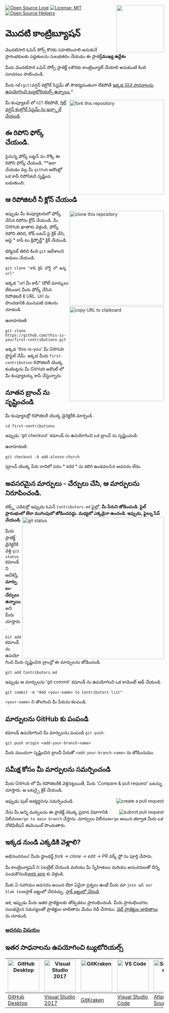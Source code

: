 [![Open Source Love](https://badges.frapsoft.com/os/v1/open-source.svg?v=103)](https://github.com/ellerbrock/open-source-badges/)
[<img align="right" width="150" src="https://firstcontributions.github.io/assets/Readme/join-slack-team.png">](https://join.slack.com/t/firstcontributors/shared_invite/zt-1hg51qkgm-Xc7HxhsiPYNN3ofX2_I8FA)
[![License: MIT](https://img.shields.io/badge/License-MIT-green.svg)](https://opensource.org/licenses/MIT)
[![Open Source Helpers](https://www.codetriage.com/roshanjossey/first-contributions/badges/users.svg)](https://www.codetriage.com/roshanjossey/first-contributions)


# మొదటి కాంట్రిబ్యూషన్ 

 మొదటిసారి ఓపెన్ సోర్స్ కొరకు సహకరించాలి అనుకునే ప్రారంభకులకు పద్దతులను సులభతరం చేయడం ఈ ప్రాజెక్ట్**ముఖ్య ఉద్దేశం**

 మీరు మొదటిసారి ఒపెన్ సోర్స్ ప్రాజెక్ట్ లకొరకు కాంట్రిబ్యూట్ చేయాలి అనుకుంటే కింది సూచనలు పాటించండి.

మీరు `గిట్(git)`వర్షన్ కట్రోల్ సిస్టమ్ తో సౌకర్యవంతంగా లేకపోతే [ఇక్కడ GUI సాధనాలను ఉపయోగించి ట్యుటోరియల్స్ ఉన్నాయి.](#ఇతర-సాధనాలను-ఉపయోగించి-ట్యుటోరియల్స్)*

<img align="right" width="300" src="https://firstcontributions.github.io/assets/Readme/fork.png" alt="fork this repository" />

మీ కంప్యూటర్ లో `GIT` లేకపోతే, [గిట్ వర్షన్ కంట్రోల్ సిస్టమ్ ను ఇన్స్టాల్ చేయండి](https://help.github.com/articles/set-up-git/).

## ఈ  రిపోని ఫోర్క్ చేయండి.

పైనున్న ఫోర్క్  బట్టన్ ను నొక్కి ఈ రిపోని ఫోర్క్ చేయండి.  **ఇలా చేయడం వల్ల మీ `github` అకౌంట్లో  ఒక కాపీ  రిపోసిటరి సృష్టింప బడుతుంది.


##  ఆ రిపోజిటరీ నీ క్లోన్ చేయండి 

<img align="right" width="300" src="https://firstcontributions.github.io/assets/Readme/clone.png" alt="clone this repository" />

ఇప్పుడు మీ కంప్యూటరులో ఫోర్క్ చేసిన రిపోను క్లోన్ చేయండి. మీ GitHub ఖాతాకు వెళ్లండి, ఫోర్క్ రెపోని తెరిచి, కోడ్ బటన్ పై క్లిక్ చేసి, ఆపై * కాపీ టు క్లిప్బోర్డ్*
 క్లిక్ చేయండి.

టెర్మినల్ తెరిచి కింది `git` ఆదేశాలని అమలు చేయండి:
```
git clone "కాపీ క్లిప్ బోర్డ్ లో ఉన్న url"
```
ఇక్కడ "url మీ కాపీ" (కోట్ మార్కులు లేకుండా) మీరు ఫోర్క్ చేసిన రిపోజిటరీ కి  URL. Url ను పొందడానికి మునుపటి దశలను చూడండి.
<img align="right" width="300" src="https://firstcontributions.github.io/assets/Readme/copy-to-clipboard.png" alt="copy URL to clipboard" />

ఉదాహరణకి:
```
git clone https://github.com/this-is-you/first-contributions.git
```
ఇక్కడ 'this-is-you' మీ GitHub ప్రొఫైల్ నేమ్. ఇక్కడ మీరు `first-contribution` రిపోజిటరీ  యొక్క కంటెంట్లను మీ GitHub అకౌంట్ లో మీ కంప్యూటర్కు కాపీ చేస్తున్నారు.

## నూతన బ్రాంచ్ ను సృష్టించండి

మీ కంప్యూటర్లో రిపోజిటరీ యొక్క డైరెక్టరీకి మార్చండి .

```
cd first-contributions
```
ఇప్పుడు 'git checkout' కమాండ్ ను  ఉపయోగించి ఒక బ్రాంచ్ ను సృష్టించండి:


ఉదాహరణకి:
```
git checkout -b add-alonzo-church
```
(బ్రాంచ్ యొక్క పేరు దానిలో పదం * add * ను కలిగి ఉండవలసిన అవసరం లేదు.

## అవసరమైన మార్పులు - చేర్పులు చేసి, ఆ మార్పులను నిరూపించండి.

టెక్స్ట్ ఎడిటర్లో ఇప్పుడు ఓపెన్ `Contributors.md` ఫైల్లో, **మీ పేరుని జోడించండి. ఫైల్ ప్రారంభంలో లేదా ముగింపులో జోడించవద్దు. మధ్యలో ఎక్కడైనా ఉంచండి. ఇప్పుడు, ఫైల్ను సేవ్ చేయండి.**
<img align="right" width="450" src="https://firstcontributions.github.io/assets/Readme/git-status.png" alt="git status" />


మీరు ప్రాజెక్ట్ డైరెక్టరీకి వెళ్లి `git status` కమాండ్ ని ఆదేశిస్తే, **మార్పులు- చేర్పులు ఉన్నాయి** అని మీరు చూస్తారు.

`Git add ` కమాండ్ ను ఉపయోగించి మీరు సృష్టించిన బ్రాంచ్లో ఈ మార్పులను జోడించండి.

```
git add Contributors.md
```

ఇప్పుడు ఆ మార్పులను 'git commit' కమాండ్ ను  ఉపయోగించి ఒక కామెంట్ అడ్ చేయండి.

```
git commit -m "Add <your-name> to Contributors list"
```
`<your-name>` ని తొలగించి  మీ పేరును కలపండి.

## మార్పులను GitHub కు పంపండి

కమాండ్ ఉపయోగించి మీ మార్పులను పంపండి `git push`:
```
git push origin <add-your-branch-name>
```
మీరు ముందుగా సృష్టించిన బ్రాంచీ పేరుతో `<add-your-branch-name>` ను జోడించుము.

## సమీక్ష కోసం మీ మార్పులను సమర్పించండి

మీరు GitHub లో మీ రిపోజిటరీకి వెళ్లినట్లయితే, మీరు 'Compare & pull request' బటన్ను చూస్తారు. ఆ బటన్పై క్లిక్ చేయండి.

<img style="float: right;" src="https://firstcontributions.github.io/assets/Readme/compare-and-pull.png" alt="create a pull request" />

ఇప్పుడు పుల్ అభ్యర్థనను సమర్పించండి.

<img style="float: right;" src="https://firstcontributions.github.io/assets/Readme/submit-pull-request.png" alt="submit pull request" />

  నేను  మీ అన్ని మర్పులను ఈ ప్రాజెక్ట్ యొక్క ప్రధాన విభాగానికి విలీనం`merge to main branch` చేస్తాను. 
మార్పులు విలీనం`merge` అయిన తర్వాత మీరు ఒక నోటిఫికేషన్ ఈమెయిల్ పొందుతారు.

## ఇక్కడ నుండి ఎక్కడికి వెళ్లాలి?

అభినందనలు! మీరు స్టాండర్డ్ _fork -> clone -> edit -> PR_  వర్క్ ఫ్లో ను పూర్తి చేసారు.

మీ కాంట్రిబ్యూషన్ ని సెలబ్రేట్ చేయండి మరియు మీ స్నేహితులు మరియు అనుచరులతో దీన్ని  పంచుకొనండి[web app](https://firstcontributions.github.io/#social-share) కు వెళ్లండి.

మీకు ఏ సహాయం అవసరం అయిన లేదా ఏవైనా ప్రశ్నలు ఉంటే మీరు మా  `join ఇన్ our Slak team`స్లాక్ జట్టులో చేరవచ్చు. [స్లాక్ జట్టులో చేరండి](https://join.slack.com/t/firstcontributors/shared_invite/zt-1hg51qkgm-Xc7HxhsiPYNN3ofX2_I8FA)

ఇక, ఇప్పుడు మీరు ఇతర ప్రాజెక్టులకు తోడ్పడటం ప్రారంభించండి. మీరు ప్రారంభించగల సులభమైన సమస్యలతో ప్రాజెక్టుల జాబితాను మేము రెడీ చేసాము. [వెబ్ ప్రాజెక్టుల జాబితాలు](https://firstcontributions.github.io/#project-list) ను చూడండి.

### [అదనపు విషయం](../additional-material/git_workflow_scenarios/additional-material.md)


## ఇతర సాధనాలను ఉపయోగించి ట్యుటోరియల్స్

| <a href="../gui-tool-tutorials/github-desktop-tutorial.md"><img alt="GitHub Desktop" src="https://desktop.github.com/images/desktop-icon.svg" width="100"></a> | <a href="../gui-tool-tutorials/github-windows-vs2017-tutorial.md"><img alt="Visual Studio 2017" src="https://upload.wikimedia.org/wikipedia/commons/c/cd/Visual_Studio_2017_Logo.svg" width="100"></a> | <a href="../gui-tool-tutorials/gitkraken-tutorial.md"><img alt="GitKraken" src="https://firstcontributions.github.io/assets/gui-tool-tutorials/gitkraken-tutorial/gk-icon.png" width="100"></a> | <a href="../gui-tool-tutorials/github-windows-vs-code-tutorial.md"><img alt="VS Code" src="https://upload.wikimedia.org/wikipedia/commons/2/2d/Visual_Studio_Code_1.18_icon.svg" width=100></a> | <a href="../gui-tool-tutorials/sourcetree-macos-tutorial.md"><img alt="Sourcetree App" src="https://wac-cdn.atlassian.com/dam/jcr:81b15cde-be2e-4f4a-8af7-9436f4a1b431/Sourcetree-icon-blue.svg" width=100></a> | <a href="../gui-tool-tutorials/github-windows-intellij-tutorial.md"><img alt="IntelliJ IDEA" src="https://upload.wikimedia.org/wikipedia/commons/thumb/9/9c/IntelliJ_IDEA_Icon.svg/512px-IntelliJ_IDEA_Icon.svg.png" width=100></a> |
| --- | --- | --- | --- | --- | --- |
| [GitHub Desktop](../gui-tool-tutorials/github-desktop-tutorial.md) | [Visual Studio 2017](../gui-tool-tutorials/github-windows-vs2017-tutorial.md) | [GitKraken](../gui-tool-tutorials/gitkraken-tutorial.md) | [Visual Studio Code](../gui-tool-tutorials/github-windows-vs-code-tutorial.md) | [Atlassian Sourcetree](../gui-tool-tutorials/sourcetree-macos-tutorial.md) | [IntelliJ IDEA](../gui-tool-tutorials/github-windows-intellij-tutorial.md) |

